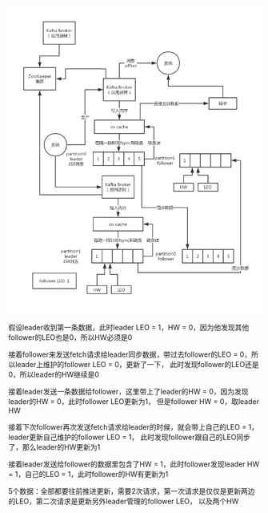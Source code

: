 
![](023_2、kafka高吞吐低延迟（零拷贝）%20(10).png)

假设leader收到第一条数据，此时leader LEO = 1，HW = 0，因为他发现其他follower的LEO也是0，所以HW必须是0

接着follower来发送fetch请求给leader同步数据，带过去follower的LEO = 0，所以leader上维护的follower LEO = 0，更新了一下，
此时发现follower的LEO还是0，所以leader的HW继续是0

接着leader发送一条数据给follower，这里带上了leader的HW = 0，因为发现leader的HW = 0，此时follower LEO更新为1，
但是follower HW = 0，取leader HW

接着下次follower再次发送fetch请求给leader的时候，就会带上自己的LEO = 1，leader更新自己维护的follower LEO = 1，
此时发现follower跟自己的LEO同步了，那么leader的HW更新为1

接着leader发送给follower的数据里包含了HW = 1，此时follower发现leader HW = 1，自己的LEO = 1，此时follower的HW有更新为1

5个数据：全部都要往前推进更新，需要2次请求，第一次请求是仅仅是更新两边的LEO，第二次请求是更新另外leader管理的follower LEO，
以及两个HW

